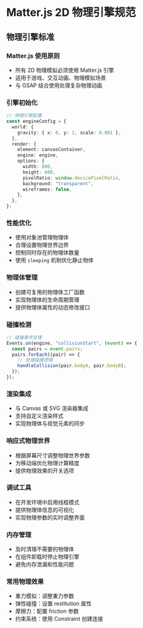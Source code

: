 # Matter.js 2D 物理引擎规范

## 物理引擎标准

### Matter.js 使用原则

- 所有 2D 物理模拟必须使用 Matter.js 引擎
- 适用于游戏、交互动画、物理模拟场景
- 与 GSAP 结合使用处理复杂物理动画

### 引擎初始化

```typescript
// 物理引擎配置
const engineConfig = {
  world: {
    gravity: { x: 0, y: 1, scale: 0.001 },
  },
  render: {
    element: canvasContainer,
    engine: engine,
    options: {
      width: 800,
      height: 600,
      pixelRatio: window.devicePixelRatio,
      background: "transparent",
      wireframes: false,
    },
  },
};
```

### 性能优化

- 使用对象池管理物理体
- 合理设置物理世界边界
- 控制同时存在的物理体数量
- 使用 `sleeping` 机制优化静止物体

### 物理体管理

- 创建可复用的物理体工厂函数
- 实现物理体的生命周期管理
- 提供物理体属性的动态修改接口

### 碰撞检测

```typescript
// 碰撞事件处理
Events.on(engine, "collisionStart", (event) => {
  const pairs = event.pairs;
  pairs.forEach((pair) => {
    // 处理碰撞逻辑
    handleCollision(pair.bodyA, pair.bodyB);
  });
});
```

### 渲染集成

- 与 Canvas 或 SVG 渲染器集成
- 支持自定义渲染样式
- 实现物理体与视觉元素的同步

### 响应式物理世界

- 根据屏幕尺寸调整物理世界参数
- 为移动端优化物理计算精度
- 提供物理效果的开关选项

### 调试工具

- 在开发环境中启用线框模式
- 提供物理体信息的可视化
- 实现物理参数的实时调整界面

### 内存管理

- 及时清理不需要的物理体
- 在组件卸载时停止物理引擎
- 避免内存泄漏和性能问题

### 常用物理效果

- 重力模拟：调整重力参数
- 弹性碰撞：设置 restitution 属性
- 摩擦力：配置 friction 参数
- 约束系统：使用 Constraint 创建连接
